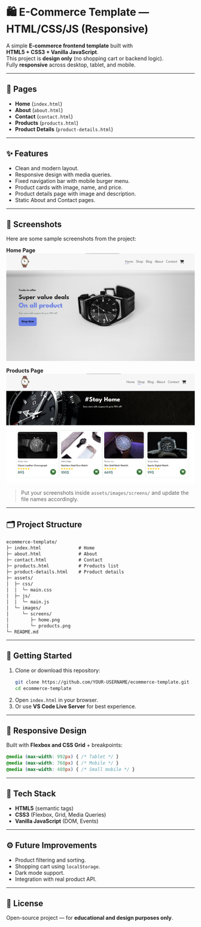 # 🛍️ E-Commerce Template — HTML/CSS/JS (Responsive)

A simple **E-commerce frontend template** built with  
**HTML5 + CSS3 + Vanilla JavaScript**.  
This project is **design only** (no shopping cart or backend logic).  
Fully **responsive** across desktop, tablet, and mobile.

---

## 📄 Pages
- **Home** (`index.html`)
- **About** (`about.html`)
- **Contact** (`contact.html`)
- **Products** (`products.html`)
- **Product Details** (`product-details.html`)

---

## ✨ Features
- Clean and modern layout.
- Responsive design with media queries.
- Fixed navigation bar with mobile burger menu.
- Product cards with image, name, and price.
- Product details page with image and description.
- Static About and Contact pages.

---

## 📸 Screenshots
Here are some sample screenshots from the project:

**Home Page**  
![Home Page](/img/Screenshot_home.png)

**Products Page**  
![Products Page](/img/Screenshot_product.png)

> Put your screenshots inside `assets/images/screens/` and update the file names accordingly.

---

## 🗂️ Project Structure
```
ecommerce-template/
├─ index.html              # Home
├─ about.html              # About
├─ contact.html            # Contact
├─ products.html           # Products list
├─ product-details.html    # Product details
├─ assets/
│  ├─ css/
│  │  └─ main.css
│  ├─ js/
│  │  └─ main.js
│  └─ images/
│     └─ screens/
│        ├─ home.png
│        └─ products.png
└─ README.md
```

---

## 🚀 Getting Started
1. Clone or download this repository:
   ```bash
   git clone https://github.com/YOUR-USERNAME/ecommerce-template.git
   cd ecommerce-template
   ```
2. Open `index.html` in your browser.  
3. Or use **VS Code Live Server** for best experience.

---

## 📱 Responsive Design
Built with **Flexbox and CSS Grid** + breakpoints:
```css
@media (max-width: 992px) { /* Tablet */ }
@media (max-width: 768px) { /* Mobile */ }
@media (max-width: 480px) { /* Small mobile */ }
```

---

## 🧱 Tech Stack
- **HTML5** (semantic tags)  
- **CSS3** (Flexbox, Grid, Media Queries)  
- **Vanilla JavaScript** (DOM, Events)  

---

## ⚙️ Future Improvements
- Product filtering and sorting.  
- Shopping cart using `localStorage`.  
- Dark mode support.  
- Integration with real product API.  

---

## 📄 License
Open-source project — for **educational and design purposes only**.  
